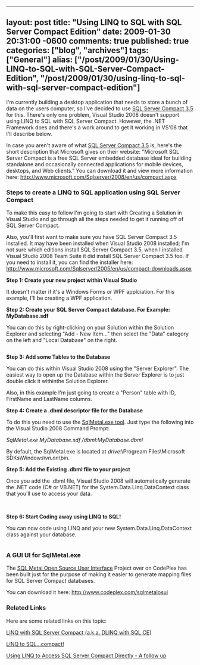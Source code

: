   ---
  layout: post
  title: "Using LINQ to SQL with SQL Server Compact Edition"
  date: 2009-01-30 20:31:00 -0600
  comments: true
  published: true
  categories: ["blog", "archives"]
  tags: ["General"]
  alias: ["/post/2009/01/30/Using-LINQ-to-SQL-with-SQL-Server-Compact-Edition", "/post/2009/01/30/using-linq-to-sql-with-sql-server-compact-edition"]
  ---
<!-- more -->
<p>I'm currently building a desktop application that needs to store a bunch of data on the users computer, so I've decided to use <a href="http://www.microsoft.com/Sqlserver/2008/en/us/compact.aspx">SQL Server Compact 3.5</a> for this. There's only one problem, Visual Studio 2008 doesn't support using LINQ to SQL with SQL Server Compact. However, the .NET Framework does and there's a work around to get it working in VS'08 that I'll describe below.</p>
<p>In case you aren't aware of what <a href="http://www.microsoft.com/Sqlserver/2008/en/us/compact.aspx">SQL Server Compact 3.5</a> is, here's the short description that Microsoft gives on their website: "Microsoft SQL Server Compact is a free SQL Server embedded database ideal for building standalone and occasionally connected applications for mobile devices, desktops, and Web clients." You can download it and view more information here: <a href="http://www.microsoft.com/Sqlserver/2008/en/us/compact.aspx">http://www.microsoft.com/Sqlserver/2008/en/us/compact.aspx</a></p>
<h3>Steps to create a LINQ to SQL application using SQL Server Compact</h3>
<p>To make this easy to follow I'm going to start with Creating a Solution in Visual Studio and go through all the steps needed to get it running off of SQL Server Compact.</p>
<p>Also, you'll first want to make sure you have SQL Server Compact 3.5 installed. It may have been installed when Visual Studio 2008 installed; I'm not sure which editions install SQL Server Compact 3.5, when I installed Visual Studio 2008 Team Suite it did install SQL Server Compact 3.5 too. If you need to install it, you can find the installer here: <a href="http://www.microsoft.com/Sqlserver/2005/en/us/compact-downloads.aspx">http://www.microsoft.com/Sqlserver/2005/en/us/compact-downloads.aspx</a></p>
<p><strong>Step 1: Create your new project within Visual Studio</strong></p>
<p>It doesn't matter if it's a Windows Forms or WPF applciation. For this example, I'll be creating a WPF application.</p>
<p><strong>Step 2: Create your SQL Server Compact database. For Example: MyDatabase.sdf</strong></p>
<p>You can do this by right-clicking on your Solution within the Solution Explorer and selecting "Add - New Item..." then select the "Data" category on the left and "Local Database" on the right.</p>
<p><img src="/image.axd?picture=LINQSQLCompact_CreateDatabaseFile.png" alt="" /></p>
<p><strong>Step 3: Add some Tables to the Database</strong></p>
<p>You can do this within Visual Studio 2008 using the "Server Explorer". The easiest way to open up the Database within the Server Explorer is to just double click it withinthe Solution Explorer.</p>
<p>Also, in this example I'm just going to create a "Person" table with ID, FirstName and LastName columns.</p>
<p><strong>Step 4: Create a .dbml descriptor file for the Database</strong></p>
<p>To do this you need to use the <a href="http://msdn.microsoft.com/en-us/library/bb386987.aspx">SqlMetal.exe tool</a>. Just type the following into the Visual Studio 2008 Command Prompt:</p>
<p><em>SqlMetal.exe MyDatabase.sdf /dbml:MyDatabase.dbml</em></p>
<p>By default, the SqlMetal.exe is located at <em>drive</em>:\Progream Files\Microsoft SDKs\Windows\v<em>n.nn</em>\bin.</p>
<p><strong>Step 5: Add the Existing .dbml file to your project</strong></p>
<p>Once you add the .dbml file, Visual Studio 2008 will automatically generate the .NET code (C# or VB.NET) for the System.Data.Linq.DataContext class that you'll use to access your data.</p>
<p>&nbsp;<img src="/image.axd?picture=LINQSQLCompact_DataContextClass.png" alt="" /></p>
<p><strong>Step 6: Start Coding away using LINQ to SQL! </strong></p>
<p>You can now code using LINQ and your new System.Data.Linq.DataContext class against your database.</p>
<p><img src="/image.axd?picture=LINQSQLCompact_LinqCode.png" alt="" /></p>
<h3>A GUI UI for SqlMetal.exe</h3>
<p>The <a href="http://www.codeplex.com/sqlmetalosui">SQL Metal Open Source User Interface</a> Project over on CodePlex has been built just for the purpose of making it easier to generate mapping files for SQL Server Compact databases.</p>
<p>You can download it here: <a href="http://www.codeplex.com/sqlmetalosui">http://www.codeplex.com/sqlmetalosui</a></p>
<h3>Related Links</h3>
<p>Here are some related links on this topic:</p>
<p><a href="http://blogs.msdn.com/sqlservercompact/archive/2007/08/21/linq-with-sql-server-compact-a-ka-dlinq-over-sql-ce.aspx">LINQ with SQL Server Compact (a.k.a. DLINQ with SQL CE)</a></p>
<p><a href="http://geekswithblogs.net/steveclements/archive/2007/11/13/linq-to-sql.compact.aspx">LINQ to SQL...compact!</a></p>
<p><a href="http://www.pluralsight.com/community/blogs/jimw/archive/2008/04/18/50753.aspx">Using LINQ to Access SQL Server Compact Directly - A follow up</a></p>
